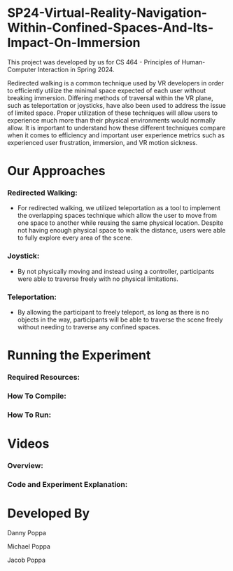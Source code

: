 # SP24-Virtual-Reality-Navigation-Within-Confined-Spaces-And-Its-Impact-On-Immersion
This project was developed by us for CS 464 - Principles of Human-Computer Interaction in Spring 2024.

Redirected walking is a common technique used by VR developers in order to efficiently utilize the minimal space expected of each user
without breaking immersion. Differing methods of traversal within the VR plane, such as teleportation or joysticks, have also been used
to address the issue of limited space. Proper utilization of these techniques will allow users to experience much more than their physical
environments would normally allow. It is important to understand how these different techniques compare when it comes to efficiency and
important user experience metrics such as experienced user frustration, immersion, and VR motion sickness.

# Our Approaches
### Redirected Walking:
* For redirected walking, we utilized teleportation as a tool to implement the overlapping spaces technique which allow the user to move from one space to another while reusing the same physical location. Despite not having enough physical space to walk the distance, users were able to fully explore every area of the scene.   

### Joystick:
* By not physically moving and instead using a controller, participants were able to traverse freely with no physical limitations.

### Teleportation:
* By allowing the participant to freely teleport, as long as there is no objects in the way, participants will be able to traverse the scene freely without needing to traverse any confined spaces.

# Running the Experiment
### Required Resources:
### How To Compile:
### How To Run:

# Videos
### Overview:
### Code and Experiment Explanation:

# Developed By
Danny Poppa

Michael Poppa

Jacob Poppa
